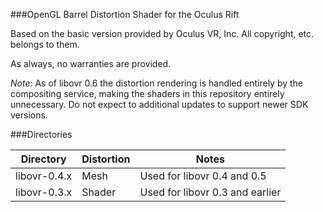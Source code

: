###OpenGL Barrel Distortion Shader for the Oculus Rift

Based on the basic version provided by Oculus VR, Inc. All copyright, etc. belongs to them.

As always, no warranties are provided.

*Note:* As of libovr 0.6 the distortion rendering is handled entirely by the compositing service, making the shaders in this repository entirely unnecessary. Do not expect to additional updates to support newer SDK versions.

###Directories

| Directory		| Distortion	| Notes 
|-----------	|--------------	|-------
| libovr-0.4.x 	| Mesh 			| Used for libovr 0.4 and 0.5
| libovr-0.3.x	| Shader		| Used for libovr 0.3 and earlier
